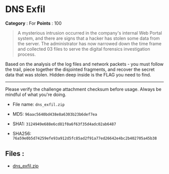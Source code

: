 # DNS Exfil

**Category** : For
**Points** : 100

> A mysterious intrusion occurred in the company's internal Web Portal system, and there are signs that a hacker has stolen some data from the server. The administrator has now narrowed down the time frame and collected 03 files to serve the digital forensics investigation process.
Based on the analysis of the log files and network packets - you must follow the trail, piece together the disjointed fragments, and recover the secret data that was stolen. Hidden deep inside is the FLAG you need to find.

------------------------------
Please verify the challenge attachment checksum before usage. Always be mindful of what you're doing. 

* File name: ```dns_exfil.zip```
* MD5: ```96aac5640bd438e8a6303b23b6def7ea```
* SHA1:  ```3124949e688e6cd81f0a6f63f35d4adc02ab6487```
* SHA256: ```76a59e0b5d74259efe93a912d5fc85ad2f91a77ed26642e4bc2b402705a45b38```

## Files : 
 - [dns_exfil.zip](./dns_exfil.zip)


